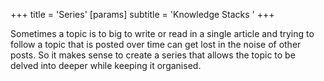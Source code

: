 +++
title = 'Series'
[params]
    subtitle = 'Knowledge Stacks '
+++

Sometimes a topic is to big to write or read in a single article and trying to follow a topic that is posted over time can get lost
in the noise of other posts. So it makes sense to create a series that allows the topic to be delved into deeper while keeping it
organised.
